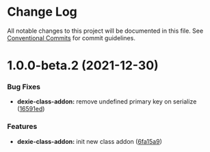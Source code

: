 # Change Log

All notable changes to this project will be documented in this file.
See [Conventional Commits](https://conventionalcommits.org) for commit guidelines.

# 1.0.0-beta.2 (2021-12-30)


### Bug Fixes

* **dexie-class-addon:** remove undefined primary key on serialize ([16591ed](https://github.com/PVermeer/dexie-addon-suite-monorepo/commit/16591edaa04a2a04779ef8f85efb81bb34ac2a8a))


### Features

* **dexie-class-addon:** init new class addon ([6fa15a9](https://github.com/PVermeer/dexie-addon-suite-monorepo/commit/6fa15a9231af72be3e3a6c8c839bd2c23aa85713))
